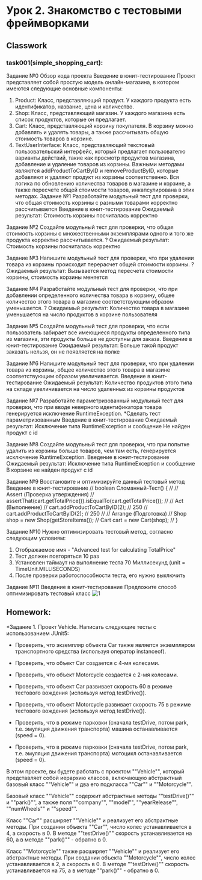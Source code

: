 # Урок 2. Знакомство с тестовыми фреймворками

## Classwork

### task001(simple_shopping_cart):

Задание №0
Обзор кода проекта
Введение в юнит-тестирование
Проект представляет собой простую модель онлайн-магазина, в котором имеются следующие основные компоненты:

1. Product: Класс, представляющий продукт. У каждого продукта есть идентификатор, название, цена и
   количество.
2. Shop: Класс, представляющий магазин. У каждого магазина есть список продуктов, которые он предлагает.
3. Cart: Класс, представляющий корзину покупателя. В корзину можно добавлять и удалять товары, а также
   рассчитывать общую стоимость товаров в корзине.
4. TextUserInterface: Класс, представляющий текстовый пользовательский интерфейс, который предлагает
   пользователю варианты действий, такие как просмотр продуктов магазина, добавление и удаление товаров из
   корзины.
   Важными методами являются addProductToCartByID и removeProductByID, которые добавляют и удаляют продукт из
   корзины соответственно. Вся логика по обновлению количества товаров в магазине и корзине, а также пересчете
   общей стоимости товаров, инкапсулирована в этих методах.
   Задание №1
   Разработайте модульный тест для проверки, что общая стоимость корзины с разными
   товарами корректно рассчитывается
   Введение в юнит-тестирование
   Ожидаемый результат: Стоимость корзины посчиталась корректно

Задание №2
Создайте модульный тест для проверки, что общая стоимость корзины с множественными
экземплярами одного и того же продукта корректно рассчитывается.
? Ожидаемый результат: Стоимость корзины посчиталась корректно

Задание №3
Напишите модульный тест для проверки, что при удалении товара из
корзины происходит перерасчет общей стоимости корзины.
? Ожидаемый результат: Вызывается метод пересчета стоимости
корзины, стоимость корзины меняется

Задание №4
Разработайте модульный тест для проверки, что при добавлении определенного количества
товара в корзину, общее количество этого товара в магазине соответствующим образом
уменьшается.
? Ожидаемый результат: Количество товара в магазине
уменьшается на число продуктов в корзине пользователя

Задание №5
Создайте модульный тест для проверки, что если пользователь забирает все имеющиеся
продукты определенного типа из магазина, эти продукты больше не доступны для заказа.
Введение в юнит-тестирование
Ожидаемый результат: Больше такой продукт
заказать нельзя, он не появляется на полке

Задание №6
Напишите модульный тест для проверки, что при удалении товара из корзины, общее
количество этого товара в магазине соответствующим образом увеличивается.
Введение в юнит-тестирование
Ожидаемый результат: Количество продуктов этого типа на складе
увеличивается на число удаленных из корзины продуктов

Задание №7
Разработайте параметризованный модульный тест для проверки, что при вводе неверного
идентификатора товара генерируется исключение RuntimeException.
*Сделать тест параметризованным
Введение в юнит-тестирование
Ожидаемый результат: Исключение типа RuntimeException и сообщение
Не найден продукт с id 

Задание №8
Создайте модульный тест для проверки, что при попытке удалить из корзины больше
товаров, чем там есть, генерируется исключение RuntimeException.
Введение в юнит-тестирование
Ожидаемый результат: Исключение типа RuntimeException и сообщение
В корзине не найден продукт с id

Задание №9
Восстановите и оптимизируйте данный тестовый метод
Введение в юнит-тестирование
// boolean Сломанный-Тест() {
// // Assert (Проверка утверждения)
//
assertThat(cart.getTotalPrice()).isEqualTo(cart.getTotalPrice());
// // Act (Выполнение)
// cart.addProductToCartByID(2); // 250
// cart.addProductToCartByID(2); // 250
// // Arrange (Подготовка)
// Shop shop = new Shop(getStoreItems());
// Cart cart = new Cart(shop);
// }

Задание №10
Нужно оптимизировать тестовый метод, согласно следующим условиям:
1. Отображаемое имя - "Advanced test for calculating TotalPrice"
2. Тест должен повторяться 10 раз
3. Установлен таймаут на выполнение теста 70 Миллисекунд (unit = TimeUnit.MILLISECONDS)
4. После проверки работоспособности теста, его нужно выключить

Задание №11
Введение в юнит-тестирование
Предложите способ оптимизировать тестовый класс
![1](src/main/java/classwork/1.JPG)

## Homework:
*Задание 1.
Проект Vehicle. Написать следующие тесты с использованием JUnit5:

- Проверить, что экземпляр объекта Car также является экземпляром транспортного средства (используя оператор instanceof).

- Проверить, что объект Car создается с 4-мя колесами.

- Проверить, что объект Motorcycle создается с 2-мя колесами.

- Проверить, что объект Car развивает скорость 60 в режиме тестового вождения (используя метод testDrive()).

- Проверить, что объект Motorcycle развивает скорость 75 в режиме тестового вождения (используя метод testDrive()).

- Проверить, что в режиме парковки (сначала testDrive, потом park, т.е. эмуляция движения транспорта) машина 
останавливается (speed = 0).

- Проверить, что в режиме парковки (сначала testDrive, потом park, т.е. эмуляция движения транспорта) мотоцикл 
останавливается (speed = 0).

В этом проекте, вы будете работать с проектом ""Vehicle"", который представляет собой иерархию классов, включающую 
абстрактный базовый класс ""Vehicle"" и два его подкласса ""Car"" и ""Motorcycle"".

Базовый класс ""Vehicle"" содержит абстрактные методы ""testDrive()"" и ""park()"", а также поля ""company"", ""model"", 
""yearRelease"", ""numWheels"" и ""speed"".

Класс ""Car"" расширяет ""Vehicle"" и реализует его абстрактные методы. При создании объекта ""Car"", число колес 
устанавливается в 4, а скорость в 0. В методе ""testDrive()"" скорость устанавливается на 60, а в методе ""park()"" - 
обратно в 0.

Класс ""Motorcycle"" также расширяет ""Vehicle"" и реализует его абстрактные методы. При создании объекта ""Motorcycle"", 
число колес устанавливается в 2, а скорость в 0. В методе ""testDrive()"" скорость устанавливается на 75, а в методе 
""park()"" - обратно в 0.